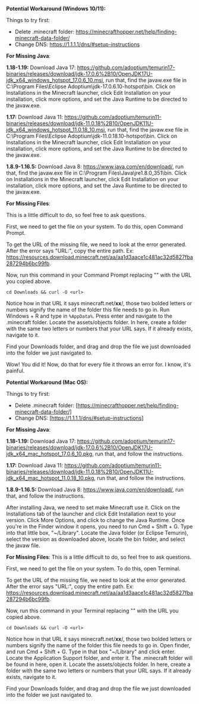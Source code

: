**Potential Workaround (Windows 10/11):**

Things to try first:
 * Delete .minecraft folder: https://minecrafthopper.net/help/finding-minecraft-data-folder/
 * Change DNS: https://1.1.1.1/dns/#setup-instructions

**__For Missing Java__**:

**1.18-1.19:** Download Java 17: https://github.com/adoptium/temurin17-binaries/releases/download/jdk-17.0.6%2B10/OpenJDK17U-jdk_x64_windows_hotspot_17.0.6_10.msi, run that, find the javaw.exe file in C:\Program Files\Eclipse Adoptium\jdk-17.0.6.10-hotspot\bin. Click on Installations in the Minecraft launcher, click Edit Installation on your installation, click more options, and set the Java Runtime to be directed to the javaw.exe.

**1.17:** Download Java 11: https://github.com/adoptium/temurin11-binaries/releases/download/jdk-11.0.18%2B10/OpenJDK11U-jdk_x64_windows_hotspot_11.0.18_10.msi, run that, find the javaw.exe file in C:\Program Files\Eclipse Adoptium\jdk-11.0.18.10-hotspot\bin. Click on Installations in the Minecraft launcher, click Edit Installation on your installation, click more options, and set the Java Runtime to be directed to the javaw.exe.

**1.8.9-1.16.5:** Download Java 8: https://www.java.com/en/download/, run that, find the javaw.exe file in C:\Program Files\Java\jre1.8.0_351\bin. Click on Installations in the Minecraft launcher, click Edit Installation on your installation, click more options, and set the Java Runtime to be directed to the javaw.exe.

**__For Missing Files__**:

This is a little difficult to do, so feel free to ask questions.

First, we need to get the file on your system. To do this, open Command Prompt.

To get the URL of the missing file, we need to look at the error generated. After the error says "URL:", copy the entire path. Ex: https://resources.download.minecraft.net/aa/aa1d3aace1c481ac32d5827fba287294b6bc99fb.

Now, run this command in your Command Prompt replacing "<url>" with the URL you copied above.

`cd Downloads && curl -O <url>`

Notice how in that URL it says minecraft.net/**xx**/, those two bolded letters or numbers signify the name of the folder this file needs to go in. Run Windows + R and type in `%AppData%`. Press enter and navigate to the .minecraft folder. Locate the assets/objects folder. In here, create a folder with the same two letters or numbers that your URL says. If it already exists, navigate to it.

Find your Downloads folder, and drag and drop the file we just downloaded into the folder we just navigated to.

Wow! You did it! Now, do that for every file it throws an error for. I know, it's painful.

**__Potential Workaround (Mac OS):__**

Things to try first:
 * Delete .minecraft folder: [https://minecrafthopper.net/help/finding-minecraft-data-folder/]
 * Change DNS: [https://1.1.1.1/dns/#setup-instructions]

**__For Missing Java__**:

**1.18-1.19:** Download Java 17: https://github.com/adoptium/temurin17-binaries/releases/download/jdk-17.0.6%2B10/OpenJDK17U-jdk_x64_mac_hotspot_17.0.6_10.pkg, run that, and follow the instructions.

**1.17:** Download Java 11: https://github.com/adoptium/temurin11-binaries/releases/download/jdk-11.0.18%2B10/OpenJDK11U-jdk_x64_mac_hotspot_11.0.18_10.pkg, run that, and follow the instructions.

**1.8.9-1.16.5:** Download Java 8: https://www.java.com/en/download/, run that, and follow the instructions.

After installing Java, we need to set make Minecraft use it. Click on the Installations tab of the launcher and click Edit Installation next to your version. Click More Options, and click to change the Java Runtime. Once you're in the Finder window it opens, you need to run Cmd + Shift + G. Type into that little box, "~/Library". Locate the Java folder (or Eclipse Temurin), select the version as downloaded above, locate the bin folder, and select the javaw file.

**__For Missing Files__**:
This is a little difficult to do, so feel free to ask questions.

First, we need to get the file on your system. To do this, open Terminal.

To get the URL of the missing file, we need to look at the error generated. After the error says "URL:", copy the entire path. Ex: https://resources.download.minecraft.net/aa/aa1d3aace1c481ac32d5827fba287294b6bc99fb.

Now, run this command in your Terminal replacing "<url>" with the URL you copied above.

`cd Downloads && curl -O <url>`

Notice how in that URL it says minecraft.net/**xx**/, those two bolded letters or numbers signify the name of the folder this file needs to go in. Open finder, and run Cmd + Shift + G. Type in that box "~/Library" and click enter. Locate the Application Support folder, and enter it. The .minecraft folder will be found in here, open it. Locate the assets/objects folder. In here, create a folder with the same two letters or numbers that your URL says. If it already exists, navigate to it.

Find your Downloads folder, and drag and drop the file we just downloaded into the folder we just navigated to.

